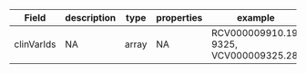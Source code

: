 |Field | description | type | properties | example | enum|
| ---| ---| ---| ---| ---| --- |
| clinVarIds | NA | array | NA | RCV000009910.19, 9325, VCV000009325.28 | NA|
